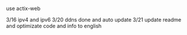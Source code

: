 use actix-web

3/16 ipv4 and ipv6
3/20 ddns done and auto update
3/21 update readme and optimizate code and info to english